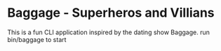 # Baggage - Superheros and Villians
This is a fun CLI application inspired by the dating show Baggage.
run bin/baggage to start
